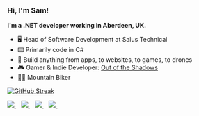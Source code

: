### Hi, I'm Sam!

**I'm a .NET developer working in Aberdeen, UK.**

- 🖥️ Head of Software Development at Salus Technical
- ⌨️ Primarily code in C#
- 🚁 Build anything from apps, to websites, to games, to drones
- 🎮 Gamer & Indie Developer: [Out of the Shadows](https://outoftheshadowsvr.com)
- 🚵‍♂️ Mountain Biker

[![GitHub Streak](https://github-readme-streak-stats.herokuapp.com?user=ormesam&date_format=M%20j%5B%2C%20Y%5D&background=010409&stroke=FFFFFF&currStreakNum=FFFFFF&sideNums=FFFFFF&currStreakLabel=FFFFFF&sideLabels=FFFFFF&dates=DDDDDD)](https://git.io/streak-stats)

<a href="https://stackoverflow.com/users/3088793/bolt19">
  <img src="https://img.shields.io/badge/Stack_Overflow-FE7A16?style=for-the-badge&logo=stack-overflow&logoColor=white" />
</a>&nbsp;&nbsp;

<a href="https://www.linkedin.com/in/ormesam/">
  <img src="https://img.shields.io/badge/linkedin-%230077B5.svg?&style=for-the-badge&logo=linkedin&logoColor=white" />
</a>&nbsp;&nbsp;

<a href="https://twitter.com/Bolt15">
  <img src="https://img.shields.io/badge/Twitter-1DA1F2?style=for-the-badge&logo=twitter&logoColor=white" />
</a>&nbsp;&nbsp;

<a href="https://www.youtube.com/channel/UCiFfuuLm8oiO9Z9C2svUeqg">
  <img src="https://img.shields.io/badge/YouTube-FF0000?style=for-the-badge&logo=youtube&logoColor=white" />
</a>&nbsp;&nbsp;
